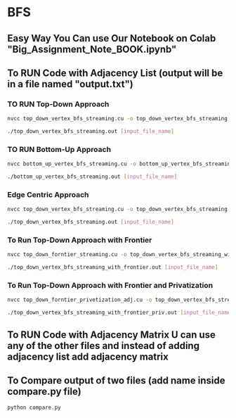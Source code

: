 # BFS

## Easy Way You Can use Our Notebook on Colab "Big_Assignment_Note_BOOK.ipynb"


## To RUN Code with Adjacency List (output will be in a file named "output.txt")
###  TO RUN Top-Down Approach
```bash
nvcc top_down_vertex_bfs_streaming.cu -o top_down_vertex_bfs_streaming.out

./top_down_vertex_bfs_streaming.out [input_file_name]
```
###  TO RUN Bottom-Up Approach
```bash
nvcc bottom_up_vertex_bfs_streaming.cu -o bottom_up_vertex_bfs_streaming.out

./bottom_up_vertex_bfs_streaming.out [input_file_name]
```
### Edge Centric Approach
```bash
nvcc top_down_vertex_bfs_streaming.cu -o top_down_vertex_bfs_streaming.out

./top_down_vertex_bfs_streaming.out [input_file_name]
```
### To Run Top-Down Approach with Frontier
```bash
nvcc top_down_forntier_streaming.cu -o top_down_vertex_bfs_streaming_with_frontier.out

./top_down_vertex_bfs_streaming_with_frontier.out [input_file_name]
```

### To Run Top-Down Approach with Frontier and Privatization
```bash
nvcc top_down_forntier_privetization_adj.cu -o top_down_vertex_bfs_streaming_with_frontier_priv.out

./top_down_vertex_bfs_streaming_with_frontier_priv.out [input_file_name]
```

## To RUN Code with Adjacency Matrix U can use any of the other files and instead of adding adjacency list add adjacency matrix

## To Compare output of two files (add name inside compare.py file)
```bash
python compare.py
```
